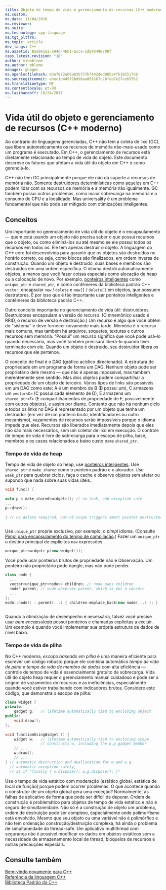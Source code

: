 ```yaml
---
title: Objeto de tempo de vida e gerenciamento de recursos (C++ moderno) | Microsoft Docs
ms.custom: 
ms.date: 11/04/2016
ms.reviewer: 
ms.suite: 
ms.technology: cpp-language
ms.tgt_pltfrm: 
ms.topic: article
dev_langs: C++
ms.assetid: 8aa0e1a1-e04d-46b1-acca-1d548490700f
caps.latest.revision: "18"
author: mikeblome
ms.author: mblome
manager: ghogen
ms.openlocfilehash: 0da7872ab6a93b737bf402ded085a4fb18551798
ms.sourcegitcommit: ebec1d449f2bd98aa851667c2bfeb7e27ce657b2
ms.translationtype: MT
ms.contentlocale: pt-BR
ms.lasthandoff: 10/24/2017
---
```

# <a name="object-lifetime-and-resource-management-modern-c"></a>Vida útil do objeto e gerenciamento de recursos (C++ moderno)
Ao contrário de linguagens gerenciadas, C++ não tem a coleta de lixo (GC), que libera automaticamente os recursos de memória não-mais-usado como um programa é executado. Em C++, o gerenciamento de recursos está diretamente relacionado ao tempo de vida do objeto. Este documento descreve os fatores que afetam a vida útil do objeto em C++ e como gerenciá-lo.  
  
 C++ não tem GC principalmente porque ele não dá suporte a recursos de memória não. Somente destruidores determinísticas como aqueles em C++ podem lidar com os recursos de memória e a memória não igualmente. GC também possui outros problemas, como maior sobrecarga na memória e o consumo de CPU e a localidade. Mas universality é um problema fundamental que não pode ser mitigado com otimizações inteligentes.  
  
## <a name="concepts"></a>Conceitos  
 Um importante no gerenciamento de vida útil do objeto é o encapsulamento — quem está usando um objeto não precisa saber o que possui recursos que o objeto, ou como eliminá-los ou até mesmo se ele possui todos os recursos em todos os. Ele tem apenas destruir o objeto. A linguagem do C++ core foi desenvolvida para garantir que os objetos são destruídos no horário correto, ou seja, como blocos são finalizados, em ordem inversa de construção. Quando um objeto é destruído, suas bases e membros são destruídos em uma ordem específica.  O idioma destrói automaticamente objetos, a menos que você fazer coisas especiais como alocação de heap ou a colocação de novo.  Por exemplo, [ponteiros inteligentes](../cpp/smart-pointers-modern-cpp.md) como `unique_ptr` e `shared_ptr`, e como contêineres da biblioteca padrão C++ `vector`, encapsular `new` / `delete` e `new[]` / `delete[]` em objetos, que possuem destrutores. É por isso que é tão importante usar ponteiros inteligentes e contêineres da biblioteca padrão C++.  
  
 Outro conceito importante no gerenciamento de vida útil: destruidores. Destruidores encapsulam a versão do recurso.  (O mnemônico usado é RRID, o recurso de versão é destruição.)  Um recurso é algo que você obtém do "sistema" e deve fornecer novamente mais tarde.  Memória é o recurso mais comuns, mas também há arquivos, soquetes, texturas e outros recursos sem memória. "Possui" um recurso significa que você pode usá-lo quando necessário, mas você também precisará liberá-lo quando tiver terminado com ele.  Quando um objeto é destruído, seu destruidor libera os recursos que ele pertence.  
  
 O conceito de final é o DAG (gráfico acíclico direcionado).  A estrutura de propriedade em um programa de forma um DAG. Nenhum objeto pode ser proprietário dele mesmo — que não é apenas impossível, mas também inerentemente sem sentido. Mas dois objetos podem compartilhar a propriedade de um objeto de terceiro.  Vários tipos de links são possíveis em um DAG como este: A é um membro de B (B possui um), C armazena um `vector<D>` (C possui cada elemento de D), E armazena um `shared_ptr<F>` (E compartilhamentos de propriedade de F, possivelmente com outros objetos), e assim por diante.  Contanto que não há nenhum ciclo e todos os links no DAG é representado por um objeto que tenha um destruidor (em vez de um ponteiro bruto, identificadores ou outro mecanismo), vazamentos de recursos serão impossíveis porque o idioma impede que eles. Recursos são liberados imediatamente depois que eles não são mais necessários, sem um coletor de lixo em execução. O controle de tempo de vida é livre de sobrecarga para o escopo de pilha, base, membros e os casos relacionados e baixo custo para `shared_ptr`.  
  
### <a name="heap-based-lifetime"></a>Tempo de vida de heap  
 Tempo de vida de objeto do heap, use [ponteiros inteligentes](../cpp/smart-pointers-modern-cpp.md). Use `shared_ptr` e `make_shared` como o ponteiro padrão e o alocador. Use `weak_ptr` para quebrar ciclos, faça o cache e observe objetos sem afetar ou supondo que nada sobre suas vidas úteis.  
  
```cpp  
void func() {  
  
auto p = make_shared<widget>(); // no leak, and exception safe  
...  
p->draw();   
  
} // no delete required, out-of-scope triggers smart pointer destructor  
  
```  
  
 Use `unique_ptr` proprie exclusivo, por exemplo, o *pimpl* idioma. (Consulte [Pimpl para encapsulamento do tempo de compilação](../cpp/pimpl-for-compile-time-encapsulation-modern-cpp.md).) Fazer um `unique_ptr` o destino principal de explícitos `new` expressões.  
  
```cpp  
unique_ptr<widget> p(new widget());  
```  
  
 Você pode usar ponteiros brutos de propriedade não e Observação. Um ponteiro não proprietário pode dangle, mas não pode perder.  
  
```cpp  
class node {  
  ...  
  vector<unique_ptr<node>> children; // node owns children  
  node* parent; // node observes parent, which is not a concern  
  ...  
};  
node::node() : parent(...) { children.emplace_back(new node(...) ); }  
  
```  
  
 Quando a otimização de desempenho é necessária, talvez você precise usar *bem encapsulada* possui ponteiros e chamadas explícitas a excluir. Um exemplo é quando você implementar sua própria estrutura de dados de nível baixo.  
  
### <a name="stack-based-lifetime"></a>Tempo de vida de pilha  
 No C++ moderna, *escopo baseado em pilha* é uma maneira eficiente para escrever um código robusto porque ele combina automático *tempo de vida de pilha* e *tempo de vida de membro de dados* com alta eficiência — controle de tempo de vida é essencialmente gratuito de sobrecarga. Vida útil do objeto heap requer o gerenciamento manual cuidadoso e pode ser a origem de vazamentos de recursos e as ineficiências, especialmente quando você estiver trabalhando com indicadores brutos. Considere este código, que demonstra o escopo de pilha:  
  
```cpp  
class widget {  
private:  
    gadget g;   // lifetime automatically tied to enclosing object  
public:  
    void draw();  
};  
  
void functionUsingWidget () {  
    widget w;   // lifetime automatically tied to enclosing scope  
                // constructs w, including the w.g gadget member  
    // ...
    w.draw();  
    // ...
} // automatic destruction and deallocation for w and w.g  
  // automatic exception safety,   
  // as if "finally { w.dispose(); w.g.dispose(); }"  
```  
  
 Use o tempo de vida estático com moderação (estático global, estática de local de função) porque podem ocorrer problemas. O que acontece quando o construtor de um objeto global gera uma exceção? Normalmente, as falhas de aplicativo de forma que pode ser difícil de depurar. Ordem de construção é problemático para objetos de tempo de vida estático e não é seguro de simultaneidade. Não só é a construção de objeto um problema, ordem de destruição pode ser complexo, especialmente onde polimorfismo está envolvido. Mesmo que seu objeto ou uma variável não é polimórfico e não tem ordenação construção/destruição complexa, há ainda o problema de simultaneidade do thread-safe. Um aplicativo multithread com segurança não é possível modificar os dados em objetos estáticos sem a necessidade de armazenamento local de thread, bloqueios de recursos e outras precauções especiais.  
  
## <a name="see-also"></a>Consulte também  
 [Bem-vindo novamente para C++](../cpp/welcome-back-to-cpp-modern-cpp.md)   
 [Referência da linguagem C++](../cpp/cpp-language-reference.md)   
 [Biblioteca Padrão do C++](../standard-library/cpp-standard-library-reference.md)